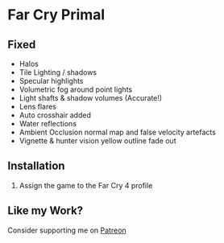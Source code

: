 Far Cry Primal
==============

Fixed
-----
- Halos
- Tile Lighting / shadows
- Specular highlights
- Volumetric fog around point lights
- Light shafts & shadow volumes (Accurate!)
- Lens flares
- Auto crosshair added
- Water reflections
- Ambient Occlusion normal map and false velocity artefacts
- Vignette & hunter vision yellow outline fade out

Installation
------------
1. Assign the game to the Far Cry 4 profile

Like my Work?
-------------
Consider supporting me on [Patreon](https://www.patreon.com/DarkStarSword)
